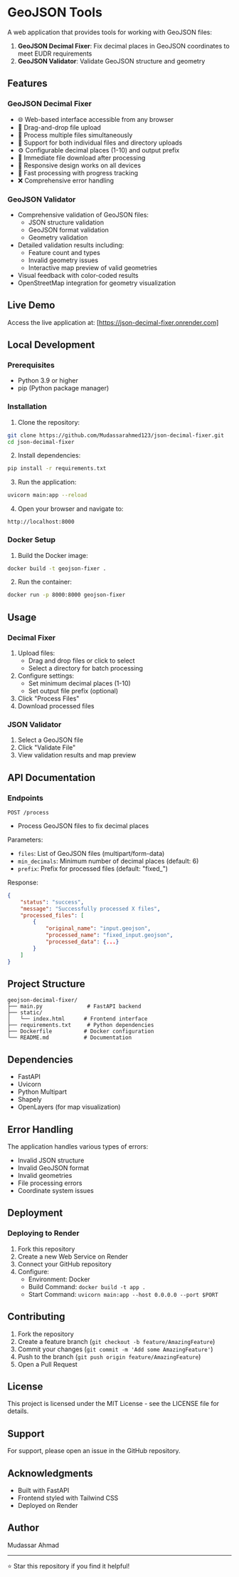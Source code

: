 # GeoJSON Tools

A web application that provides tools for working with GeoJSON files:
1. **GeoJSON Decimal Fixer**: Fix decimal places in GeoJSON coordinates to meet EUDR requirements
2. **GeoJSON Validator**: Validate GeoJSON structure and geometry

## Features

### GeoJSON Decimal Fixer
- 🌐 Web-based interface accessible from any browser
- 📁 Drag-and-drop file upload
- 📂 Process multiple files simultaneously
- 📁 Support for both individual files and directory uploads
- ⚙️ Configurable decimal places (1-10) and output prefix
- 💾 Immediate file download after processing
- 📱 Responsive design works on all devices
- 🚀 Fast processing with progress tracking
- ❌ Comprehensive error handling

### GeoJSON Validator
- Comprehensive validation of GeoJSON files:
  - JSON structure validation
  - GeoJSON format validation
  - Geometry validation
- Detailed validation results including:
  - Feature count and types
  - Invalid geometry issues
  - Interactive map preview of valid geometries
- Visual feedback with color-coded results
- OpenStreetMap integration for geometry visualization

## Live Demo

Access the live application at: [https://json-decimal-fixer.onrender.com]

## Local Development

### Prerequisites
- Python 3.9 or higher
- pip (Python package manager)

### Installation

1. Clone the repository:
```bash
git clone https://github.com/Mudassarahmed123/json-decimal-fixer.git
cd json-decimal-fixer
```

2. Install dependencies:
```bash
pip install -r requirements.txt
```

3. Run the application:
```bash
uvicorn main:app --reload
```

4. Open your browser and navigate to:
```
http://localhost:8000
```

### Docker Setup

1. Build the Docker image:
```bash
docker build -t geojson-fixer .
```

2. Run the container:
```bash
docker run -p 8000:8000 geojson-fixer
```

## Usage

### Decimal Fixer
1. Upload files:
   - Drag and drop files or click to select
   - Select a directory for batch processing
2. Configure settings:
   - Set minimum decimal places (1-10)
   - Set output file prefix (optional)
3. Click "Process Files"
4. Download processed files

### JSON Validator
1. Select a GeoJSON file
2. Click "Validate File"
3. View validation results and map preview

## API Documentation

### Endpoints

`POST /process`
- Process GeoJSON files to fix decimal places

Parameters:
- `files`: List of GeoJSON files (multipart/form-data)
- `min_decimals`: Minimum number of decimal places (default: 6)
- `prefix`: Prefix for processed files (default: "fixed_")

Response:
```json
{
    "status": "success",
    "message": "Successfully processed X files",
    "processed_files": [
        {
            "original_name": "input.geojson",
            "processed_name": "fixed_input.geojson",
            "processed_data": {...}
        }
    ]
}
```

## Project Structure
```
geojson-decimal-fixer/
├── main.py              # FastAPI backend
├── static/
│   └── index.html      # Frontend interface
├── requirements.txt     # Python dependencies
├── Dockerfile          # Docker configuration
└── README.md           # Documentation
```

## Dependencies
- FastAPI
- Uvicorn
- Python Multipart
- Shapely
- OpenLayers (for map visualization)

## Error Handling
The application handles various types of errors:
- Invalid JSON structure
- Invalid GeoJSON format
- Invalid geometries
- File processing errors
- Coordinate system issues

## Deployment

### Deploying to Render
1. Fork this repository
2. Create a new Web Service on Render
3. Connect your GitHub repository
4. Configure:
   - Environment: Docker
   - Build Command: `docker build -t app .`
   - Start Command: `uvicorn main:app --host 0.0.0.0 --port $PORT`

## Contributing
1. Fork the repository
2. Create a feature branch (`git checkout -b feature/AmazingFeature`)
3. Commit your changes (`git commit -m 'Add some AmazingFeature'`)
4. Push to the branch (`git push origin feature/AmazingFeature`)
5. Open a Pull Request

## License
This project is licensed under the MIT License - see the LICENSE file for details.

## Support
For support, please open an issue in the GitHub repository.

## Acknowledgments
- Built with FastAPI
- Frontend styled with Tailwind CSS
- Deployed on Render

## Author
Mudassar Ahmad

---
⭐ Star this repository if you find it helpful!
